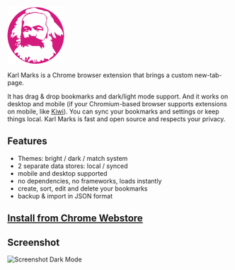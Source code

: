 ![Karl Marks logo](icons/128.png)

Karl Marks is a Chrome browser extension that brings a custom new-tab-page.

It has drag & drop bookmarks and dark/light mode support. And it works on desktop and mobile (if your Chromium-based browser supports extensions on mobile, like [Kiwi](https://kiwibrowser.com)). You can sync your bookmarks and settings or keep things local. Karl Marks is fast and open source and respects your privacy.
 ## Features
  - Themes: bright / dark / match system
  - 2 separate data stores: local / synced
  - mobile and desktop supported
  - no dependencies, no frameworks, loads instantly
  - create, sort, edit and delete your bookmarks
  - backup & import in JSON format

## [Install from Chrome Webstore](https://chrome.google.com/webstore/detail/karl-marks/odkohchphnbfhpnpidbfgcmfmomeaaeo)

## Screenshot
![Screenshot Dark Mode](https://i.imgur.com/2f4Nx9Q.png)


